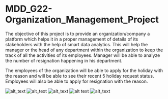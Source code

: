 # MDD_G22-Organization_Management_Project
The objective of this project is to provide an organization/company a platform which helps it in a proper management of details of its stakeholders with the help of smart data analytics. This will help the manager or the head of any department within the organization to keep the track of all the activities of its employees. Manager will be able to analyze the number of resignation happening in his department.  

The employees of the organization will be able to apply for the holiday with the reason and will be able to see their recent 5 holiday request status. Employees will also be able to apply for resignation with the reason.


![alt_text](https://raw.githubusercontent.com/rishabhgoel9797/MDD_G22-Organization_Management_Project/master/image4.PNG)
![alt_text](https://raw.githubusercontent.com/rishabhgoel9797/MDD_G22-Organization_Management_Project/master/image5.PNG)
![alt_text](https://raw.githubusercontent.com/rishabhgoel9797/MDD_G22-Organization_Management_Project/master/image2.PNG)
![alt text](https://raw.githubusercontent.com/rishabhgoel9797/MDD_G22-Organization_Management_Project/master/image1.PNG)
![alt_text](https://raw.githubusercontent.com/rishabhgoel9797/MDD_G22-Organization_Management_Project/master/image3.PNG)
